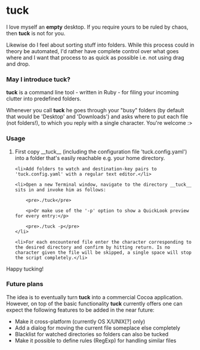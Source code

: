 tuck
====

I love myself an __empty__ desktop. If you require yours to be ruled by chaos, then __tuck__ is not for you.

Likewise do I feel about sorting stuff into folders. While this process could in theory be automated, I'd rather have complete control over what goes where and I want that process to as quick as possible i.e. not using drag and drop.

### May I introduce __tuck__?

__tuck__ is a command line tool - written in Ruby - for filing your incoming clutter into predefined folders.

Whenever you call __tuck__ he goes through your "busy" folders (by default that would be 'Desktop' and 'Downloads') and asks where to put each file (not folders!), to which you reply with a single character. You're welcome :>

### Usage

<ol> 
	<li>First copy __tuck__ (including the configuration file 'tuck.config.yaml') into a folder that's easily reachable e.g. your home directory.</li>

	<li>Add folders to watch and destination-key pairs to 'tuck.config.yaml' with a regular text editor.</li>

	<li>Open a new Terminal window, navigate to the directory __tuck__ sits in and invoke him as follows:

		<pre>./tuck</pre>

		<p>Or make use of the '-p' option to show a QuickLook preview for every entry:</p>

		<pre>./tuck -p</pre>
	</li>

	<li>For each encountered file enter the character corresponding to the desired directory and confirm by hitting return. Is no character given the file will be skipped, a single space will stop the script completely.</li>
</ol>

Happy tucking!

### Future plans

The idea is to eventually turn __tuck__ into a commercial Cocoa application. However, on top of the basic functionality __tuck__ currently offers one can expect the following features to be added in the near future:

* Make it cross-platform (currently OS X/UNIX[?] only)
* Add a dialog for moving the current file someplace else completely
* Blacklist for watched directories so folders can also be tucked
* Make it possible to define rules (RegExp) for handling similar files